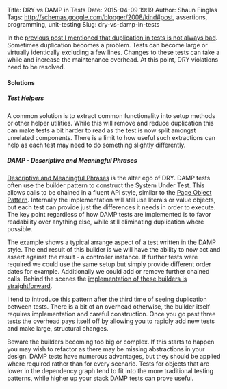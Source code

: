 Title: DRY vs DAMP in Tests
Date: 2015-04-09 19:19
Author: Shaun Finglas
Tags: http://schemas.google.com/blogger/2008/kind#post, assertions, programming, unit-testing
Slug: dry-vs-damp-in-tests

In the [previous post I mentioned that duplication in tests is not
always
bad](http://blog.shaunfinglas.co.uk/2015/04/randomly-generated-values-in-tests.html).
Sometimes duplication becomes a problem. Tests can become large or
virtually identically excluding a few lines. Changes to these tests can
take a while and increase the maintenance overhead. At this point, DRY
violations need to be resolved.

#### Solutions

##### Test Helpers

A common solution is to extract common functionality into setup methods
or other helper utilities. While this will remove and reduce duplication
this can make tests a bit harder to read as the test is now split
amongst unrelated components. There is a limit to how useful such
extractions can help as each test may need to do something slightly
differently.

##### DAMP - Descriptive and Meaningful Phrases

[Descriptive and Meaningful
Phrases](http://www.pluralsight.com/courses/advanced-unit-testing) is
the alter ego of DRY. DAMP tests often use the builder pattern to
construct the System Under Test. This allows calls to be chained in a
fluent API style, similar to the [Page Object
Pattern](http://blog.shaunfinglas.co.uk/2014/05/flexible-selenium-tests-via-page-objects.html).
Internally the implementation will still use literals or value objects,
but each test can provide just the differences it needs in order to
execute. The key point regardless of how DAMP tests are implemented is
to favor readability over anything else, while still eliminating
duplication where possible.

<script src="https://gist.github.com/Finglas/d9308078e672ce5fd64f.js"></script>
The example shows a typical arrange aspect of a test written in the DAMP
style. The end result of this builder is we will have the ability to now
act and assert against the result - a controller instance. If further
tests were required we could use the same setup but simply provide
different order dates for example. Additionally we could add or remove
further chained calls. Behind the scenes the [implementation of these
builders is
straightforward](https://github.com/Finglas/Playground/blob/master/SutBuilder/SutBuilderExample.cs).

I tend to introduce this pattern after the third time of seeing
duplication between tests. There is a bit of an overhead otherwise, the
builder itself requires implementation and careful construction. Once
you go past three tests the overhead pays itself off by allowing you to
rapidly add new tests and make large, structural changes.

Beware the builders becoming too big or complex. If this starts to
happen you may wish to refactor as there may be missing abstractions in
your design. DAMP tests have numerous advantages, but they should be
applied where required rather than for every scenario. Tests for objects
that are lower in the dependency graph tend to fit into the more
traditional testing patterns, while higher up your stack DAMP tests can
prove useful.

</p>

